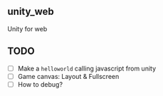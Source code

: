 ## unity_web
Unity for web

## TODO
- [ ] Make a `helloworld` calling javascript from unity
- [ ] Game canvas: Layout & Fullscreen
- [ ] How to debug?
